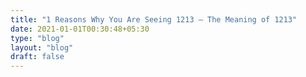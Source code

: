 ```yaml
---
title: "1 Reasons Why You Are Seeing 1213 – The Meaning of 1213"
date: 2021-01-01T00:30:48+05:30
type: "blog"
layout: "blog"
draft: false
---
```


